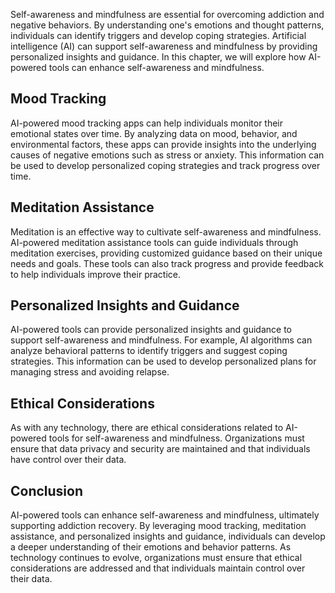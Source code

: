 
Self-awareness and mindfulness are essential for overcoming addiction and negative behaviors. By understanding one's emotions and thought patterns, individuals can identify triggers and develop coping strategies. Artificial intelligence (AI) can support self-awareness and mindfulness by providing personalized insights and guidance. In this chapter, we will explore how AI-powered tools can enhance self-awareness and mindfulness.

Mood Tracking
-------------

AI-powered mood tracking apps can help individuals monitor their emotional states over time. By analyzing data on mood, behavior, and environmental factors, these apps can provide insights into the underlying causes of negative emotions such as stress or anxiety. This information can be used to develop personalized coping strategies and track progress over time.

Meditation Assistance
---------------------

Meditation is an effective way to cultivate self-awareness and mindfulness. AI-powered meditation assistance tools can guide individuals through meditation exercises, providing customized guidance based on their unique needs and goals. These tools can also track progress and provide feedback to help individuals improve their practice.

Personalized Insights and Guidance
----------------------------------

AI-powered tools can provide personalized insights and guidance to support self-awareness and mindfulness. For example, AI algorithms can analyze behavioral patterns to identify triggers and suggest coping strategies. This information can be used to develop personalized plans for managing stress and avoiding relapse.

Ethical Considerations
----------------------

As with any technology, there are ethical considerations related to AI-powered tools for self-awareness and mindfulness. Organizations must ensure that data privacy and security are maintained and that individuals have control over their data.

Conclusion
----------

AI-powered tools can enhance self-awareness and mindfulness, ultimately supporting addiction recovery. By leveraging mood tracking, meditation assistance, and personalized insights and guidance, individuals can develop a deeper understanding of their emotions and behavior patterns. As technology continues to evolve, organizations must ensure that ethical considerations are addressed and that individuals maintain control over their data.
